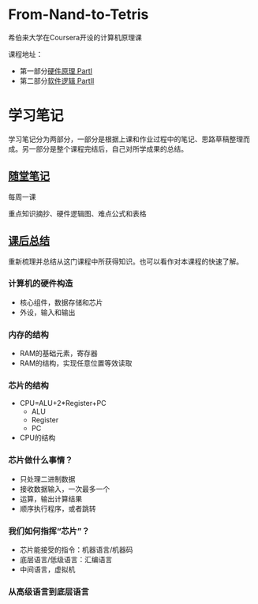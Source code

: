 # From-Nand-to-Tetris
希伯来大学在Coursera开设的计算机原理课

课程地址：
-  第一部分[硬件原理 PartI](https://www.coursera.org/learn/build-a-computer/home/week/1 "跳转Coursera课程页面")
-  第二部分[软件逻辑 PartII](https://www.coursera.org/learn/nand2tetris2/home/welcome "跳转Coursera课程页面")

# 学习笔记

学习笔记分为两部分，一部分是根据上课和作业过程中的笔记、思路草稿整理而成。另一部分是整个课程完结后，自己对所学成果的总结。

## [随堂笔记](/Notes.md "点击去看我的“随堂笔记”") 

每周一课

重点知识摘抄、硬件逻辑图、难点公式和表格

## [课后总结](/Reviews.md "点击去看我的“课后总结”")

重新梳理并总结从这门课程中所获得知识。也可以看作对本课程的快速了解。

### 计算机的硬件构造
- 核心组件，数据存储和芯片
- 外设，输入和输出
### 内存的结构
- RAM的基础元素，寄存器
- RAM的结构，实现任意位置等效读取
### 芯片的结构
- CPU=ALU+2*Register+PC
  - ALU
  - Register
  - PC 
- CPU的结构
### 芯片做什么事情？
- 只处理二进制数据
- 接收数据输入，一次最多一个
- 运算，输出计算结果
- 顺序执行程序，或者跳转
### 我们如何指挥“芯片”？
- 芯片能接受的指令：机器语言/机器码
- 底层语言/低级语言：汇编语言
- 中间语言，虚拟机
### 从高级语言到底层语言
